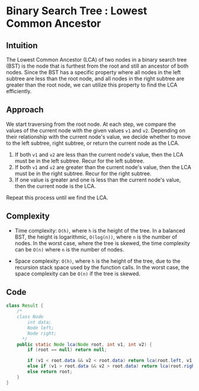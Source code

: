 # Binary Search Tree : Lowest Common Ancestor

## Intuition

The Lowest Common Ancestor (LCA) of two nodes in a binary search tree (BST) is the node that is furthest from the root and still an ancestor of both nodes. Since the BST has a specific property where all nodes in the left subtree are less than the root node, and all nodes in the right subtree are greater than the root node, we can utilize this property to find the LCA efficiently.

## Approach

We start traversing from the root node. At each step, we compare the values of the current node with the given values `v1` and `v2`. Depending on their relationship with the current node's value, we decide whether to move to the left subtree, right subtree, or return the current node as the LCA.

1. If both `v1` and `v2` are less than the current node's value, then the LCA must be in the left subtree. Recur for the left subtree.
2. If both `v1` and `v2` are greater than the current node's value, then the LCA must be in the right subtree. Recur for the right subtree.
3. If one value is greater and one is less than the current node's value, then the current node is the LCA.

Repeat this process until we find the LCA.

## Complexity

- Time complexity: `O(h)`, where `h` is the height of the tree. In a balanced BST, the height is logarithmic, `O(log(n))`, where `n` is the number of nodes. In the worst case, where the tree is skewed, the time complexity can be `O(n)` where `n` is the number of nodes.

- Space complexity: `O(h)`, where `h` is the height of the tree, due to the recursion stack space used by the function calls. In the worst case, the space complexity can be `O(n)` if the tree is skewed.

## Code

```java
class Result {
  	/*
    class Node
    	int data;
    	Node left;
    	Node right;
	  */
    public static Node lca(Node root, int v1, int v2) {
        if (root == null) return null;

        if (v1 < root.data && v2 < root.data) return lca(root.left, v1, v2);
        else if (v1 > root.data && v2 > root.data) return lca(root.right, v1, v2);
        else return root;
    }
}
```
